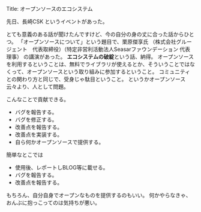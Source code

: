 Title: オープンソースのエコシステム

先日、長崎CSK というイベントがあった。

とても意義のある話が聞けたんですけど、今の自分の身の丈に合った話からひとつ。
「オープンソースについて」という題目で、栗原傑享氏 （株式会社グルージェント　代表取締役）（特定非営利活動法人Seasarファウンデーション 代表理事） の講演があった。
**エコシステムの破綻**という話、納得。
オープンソースを利用するということは、無料でライブラリが使えるとか、そういうことではなくって、オープンソースという取り組みに参加するということ。
コミュニティとの関わり方と同じで、受身じゃ駄目ということ。
というかオープンソース云々より、人として問題。

こんなことで貢献できる。

*   バグを報告する。
*   バグを修正する。
*   改善点を報告する。
*   改善点を実装する。
*   自ら何かオープンソースで提供する。

簡単なとこでは

*   使用後、レポートしBLOG等に載せる。
*   バグを報告する。
*   改善点を報告する。

もちろん、自分自身でオープンなものを提供するのもいい。
何かやらなきゃ、おんぶに抱っこってのは気持ちが悪い。